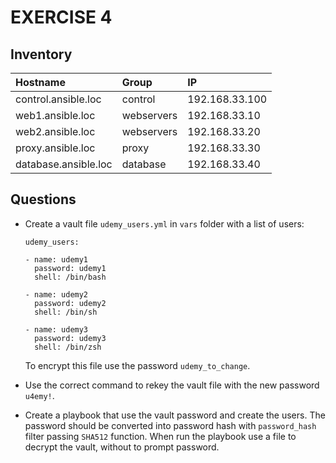 # EXERCISE 4

## Inventory

| Hostname | Group | IP |
|:---------|:------|:---|
| control.ansible.loc | control | 192.168.33.100 |
| web1.ansible.loc | webservers | 192.168.33.10 |
| web2.ansible.loc | webservers | 192.168.33.20 |
| proxy.ansible.loc | proxy | 192.168.33.30 |
| database.ansible.loc | database | 192.168.33.40 |


## Questions

- Create a vault file `udemy_users.yml` in `vars` folder with a list of users:

  ```
  udemy_users:

  - name: udemy1
    password: udemy1
    shell: /bin/bash

  - name: udemy2
    password: udemy2
    shell: /bin/sh

  - name: udemy3
    password: udemy3
    shell: /bin/zsh
  ```

  To encrypt this file use the password `udemy_to_change`.

- Use the correct command to rekey the vault file with the new password `u4emy!`.

- Create a playbook that use the vault password and create the users.
  The password should be converted into password hash with `password_hash` filter passing `SHA512` function.
  When run the playbook use a file to decrypt the vault, without to prompt password.